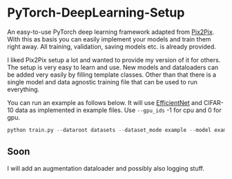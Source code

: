 # PyTorch-DeepLearning-Setup

An easy-to-use PyTorch deep learning framework adapted from [Pix2Pix](https://github.com/junyanz/pytorch-CycleGAN-and-pix2pix). With this as basis you can easily implement your models and train them right away. All training, validation, saving models etc. is already provided. 

I liked Pix2Pix setup a lot and wanted to provide my version of it for others. The setup is very easy to learn and use. New models and dataloaders can be added very easily by filling template classes. Other than that there is a single model and data agnostic training file that can be used to run everything. 

You can run an example as follows below. It will use [EfficientNet](https://github.com/lukemelas/EfficientNet-PyTorch) and CIFAR-10 data as implemented in example files. Use ```--gpu_ids``` -1 for cpu and 0 for gpu.
```python
python train.py --dataroot datasets --dataset_mode example --model example --validation_datamode example --validation --num_threads 0 --batch_size 16 --num_classes 10 
```

## Soon

I will add an augmentation dataloader and possibly also logging stuff.
